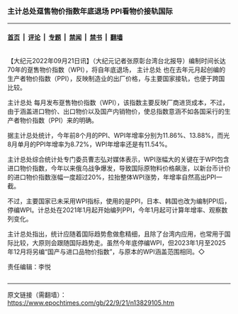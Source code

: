### 主计总处趸售物价指数年底退场 PPI看物价接轨国际

---

#### [首页](../../../..?n13829105) &nbsp;|&nbsp; [评论](../../../../../epoch-comment?n13829105) &nbsp;|&nbsp; [专题](../../../../../epoch-special?n13829105) &nbsp;|&nbsp; [禁闻](../../../../../epoch-news?n13829105) &nbsp;|&nbsp; [禁书](../../../../../books?n13829105) &nbsp;|&nbsp; [翻墙](https://github.com/gfw-breaker/nogfw/blob/master/README.md?n13829105)


<div class="column" id="artbody" itemprop="articleBody">
 <!-- article content begin -->
 <p>
  【大纪元2022年09月21日讯】（大纪元记者张原彰台湾台北报导）编制时间长达70年的趸售物价指数（WPI），将自年底退场，
  <ok href="https://www.epochtimes.com/gb/tag/%E4%B8%BB%E8%AE%A1%E6%80%BB%E5%A4%84.html">
   主计总处
  </ok>
  也在去年元月起创编的生产者物价指数（PPI），反映制造业的出厂价格，与主要国家接轨，也便于跨国比较。
 </p>
 <p>
  <ok href="https://www.epochtimes.com/gb/tag/%E4%B8%BB%E8%AE%A1%E6%80%BB%E5%A4%84.html">
   主计总处
  </ok>
  每月发布趸售物价指数（WPI），该指数主要反映厂商进货成本，不过，由于涵盖进口物价、出口物价以及国产内销物价，使总指数意涵不如各国采行的生产者物价指数（PPI）来的明确。
 </p>
 <p>
  据主计总处统计，今年前8个月的PPI、WPI年增率分别为11.86%、13.88%，而光8月单月的PPI年增率为8.72%，WPI年增率还是有11.54%。
 </p>
 <p>
  主计总处综合统计处专门委员曹志弘对媒体表示，WPI涨幅大的关键在于WPI包含进口物价指数，今年以来俄乌战争爆发，导致国际原物料价格飙涨，以新台币计价的进口物价指数涨幅一度超过20%，拉抬整体WPI涨势，年增率自然高出PPI一截。
 </p>
 <p>
  不过，主要国家已未采用WPI指标，使用的是PPI，日本、韩国也改为编制PPI后，停编WPI。计总处在2021年1月起开始编列PPI，今年1月起可计算年增率、观察数列变化。
 </p>
 <p>
  主计总处指出，统计应随着国际趋势愈做愈精细，且除了台湾内应用，也常用于国际比较，大原则会跟随国际趋势走。虽然今年底停编WPI，但2023年1月至2025年12月将另编“国产与进口品物价指数”，与原本的WPI涵盖范围相同。◇
 </p>
 <p>
  责任编辑：李悦
 </p>
 <!-- article content end -->
</div>


---

原文链接（需翻墙）：https://www.epochtimes.com/gb/22/9/21/n13829105.htm